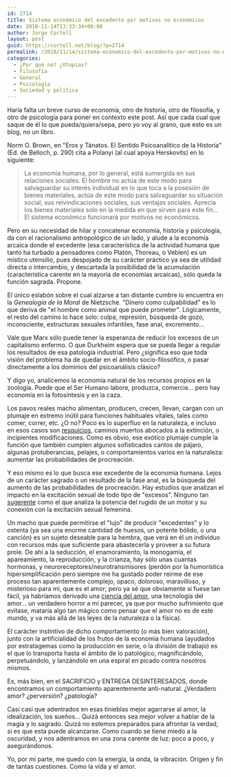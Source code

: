 ```yaml
---
id: 2714
title: Sistema económico del excedente por motivos no económicos
date: 2010-11-14T13:33:34+00:00
author: Jorge Cortell
layout: post
guid: https://cortell.net/blog/?p=2714
permalink: /2010/11/14/sistema-economico-del-excedente-por-motivos-no-economicos/
categories:
  - ¿Por qué no? ¿Utopías?
  - Filosofí­a
  - General
  - Psicología
  - Sociedad y polí­tica
---
```

Haría falta un breve curso de economía, otro de historia, otro de filosofía, y otro de psicología para poner en contexto este post. Así que cada cual que saque de él lo que pueda/quiera/sepa, pero yo voy al grano, que esto es un blog, no un libro.

Norm O. Brown, en "Eros y Tánatos. El Sentido Psicoanalítico de la Historia" (Ed. de Belloch, p. 290) cita a Polanyi (al cual apoya Herskovits) en lo siguiente:

> La economía humana, por lo general, está sumergida en sus relaciones sociales. El hombre no actúa de este modo para salvaguardar su interés individual en lo que toca a la posesión de bienes materiales, actúa de este modo para salvaguardar su situación social, sus reivindicaciones sociales, sus ventajas sociales. Aprecia los bienes materiales solo en la medida en que sirven para este fin... El sistema económico funcionará por motivos no económicos.

Pero en su necesidad de hilar y concatenar economía, historia y psicología, da con el racionalismo antropológico de un lado, y alude a la economía arcaica donde el excedente (esa característica de la actividad humana que tanto ha turbado a pensadores como Platón, Thoreau, o Veblen) es un místico utensilio, pues despojado de su carácter práctico ya sea de utilidad directa o intercambio, y descartada la posibilidad de la acumulación (característica carente en la mayoría de economías arcaicas), sólo queda la función sagrada. Propone.

El único eslabón sobre el cual alzarse a tan distante cumbre lo encuentra en la _Genealogía de la Moral_ de Nietzsche. "Dinero como culpabilidad" es lo que deriva de "el hombre como animal que puede prometer". Lógicamente, el resto del camino lo hace solo: culpa, represión, búsqueda de gozo, inconsciente, estructuras sexuales infantiles, fase anal, excremento...

Vale que Marx sólo puede tener la esperanza de reducir los excesos de un capitalismo enfermo. O que Durkheim espera que se pueda llegar a regular los resultados de esa patología industrial. Pero ¿significa eso que toda visión del problema ha de quedar en el ámbito socio-filosófico, o pasar directamente a los dominios del psicoanálisis clásico?

Y digo yo, analicemos la economía natural de los recursos propios en la zoología. Puede que el Ser Humano labore, produzca, comercie... pero hay economía en la fotosíntesis y en la caza.

Los pavos reales macho alimentan, producen, crecen, llevan, cargan con un plumaje en extremo inútil para funciones habituales vitales, tales como comer, correr, etc. ¿O no? Poco es lo superfluo en la naturaleza, e incluso en esos casos son <a title="https://www.divinecaroline.com/22178/67814-seven-evolutionary-leftovers-human-body" href="https://www.divinecaroline.com/22178/67814-seven-evolutionary-leftovers-human-body" target="_blank">resquicios</a>, caminos muertos abocados a la extinción, o incipientes modificaciones. Como es obvio, ese exótico plumaje cumple la función que también cumplen algunos sofisticados cantos de pájaro, algunas protuberancias, pelajes, o comportamientos varios en la naturaleza: aumentar las probabilidades de procreación.

Y eso mismo es lo que busca ese excedente de la economía humana. Lejos de un carácter sagrado o un resultado de la fase anal, es la búsqueda del aumento de las probabilidades de procreación. Hay estudios que analizan el impacto en la excitación sexual de todo tipo de "excesos". Ninguno tan <a title="https://www.insideline.com/maserati/women-purr-for-maserati-engine-sound-vw-polo-not-so-much.html" href="https://www.insideline.com/maserati/women-purr-for-maserati-engine-sound-vw-polo-not-so-much.html" target="_blank">sugerente</a> como el que analiza la potencia del rugido de un motor y su conexión con la excitación sexual femenina.

Un macho que puede permitirse el "lujo" de producir "excedentes" y lo ostenta (ya sea una enorme cantidad de huesos, un potente bólido, o una canción) es un sujeto deseable para la hembra, que verá en él un indivíduo con recursos más que suficiente para abastecerla y proveer a su futura prole. De ahí a la seducción, el enamoramiento, la monogamia, el apareamiento, la reproducción, y la crianza, hay sólo unas cuantas hormonas, y neuroreceptores/neurotransmisores (perdón por la humorística hipersimplificación pero siempre me ha gustado poder reirme de ese proceso tan aparentemente complejo, opaco, doloroso, maravilloso, y misterioso para mí, que es el amor; pero ya sé que obviamente si fuese tan fácil, ya habríamos derivado una <a title="https://www.youtube.com/watch?v=x-ewvCNguug" href="https://www.youtube.com/watch?v=x-ewvCNguug" target="_blank">ciencia del amor</a>, una tecnología del amor... un verdadero horror a mi parecer, ya que por mucho sufrimiento que evitase, mataría algo tan mágico como pensar que el amor no es de este mundo, y va más allá de las leyes de la naturaleza o la física).

El carácter instintivo de dicho comportamiento (o más bien valoración), junto con la artificialidad de los frutos de la economía humana (ayudados por estratagemas como la producción en serie, o la división de trabajo) es el que lo transporta hasta el ámbito de lo patológico, magnificándolo, perpetuándolo, y lanzándolo en una espiral en picado contra nosotros mismos.

Es, más bien, en el SACRIFICIO y ENTREGA DESINTERESADOS, donde encontramos un comportamiento aparentemente anti-natural. ¿Verdadero amor? ¿perversión? ¿patología?

Casi casi que adentrados en esas tinieblas mejor agarrarse al amor, la idealización, los sueños... Quizá entonces sea mejor volver a hablar de la magia y lo sagrado. Quizá no estemos preparados para afrontar la verdad, si es que esta puede alcanzarse. Como cuando se tiene miedo a la oscuridad, y nos adentramos en una zona carente de luz: poco a poco, y asegurándonos.

Yo, por mi parte, me quedo con la energía, la onda, la vibración. Origen y fin de tantas cuestiones. Como la vida y el amor.